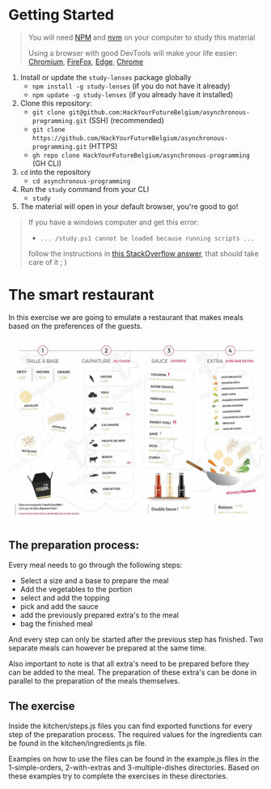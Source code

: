 # Getting Started

> You will need [NPM](https://docs.npmjs.com/downloading-and-installing-node-js-and-npm) and [nvm](https://github.com/nvm-sh/nvm#installing-and-updating) on your computer to study this material
>
> Using a browser with good DevTools will make your life easier: [Chromium](http://www.chromium.org/getting-involved/download-chromium), [FireFox](https://www.mozilla.org/en-US/firefox/new/), [Edge](https://www.microsoft.com/edge), [Chrome](https://www.google.com/chrome/)

1. Install or update the `study-lenses` package globally
   - `npm install -g study-lenses` (if you do not have it already)
   - `npm update -g study-lenses` (if you already have it installed)
2. Clone this repository:
   - `git clone git@github.com:HackYourFutureBelgium/asynchronous-programming.git` (SSH) (recommended)
   - `git clone https://github.com/HackYourFutureBelgium/asynchronous-programming.git` (HTTPS)
   - `gh repo clone HackYourFutureBelgium/asynchronous-programming` (GH CLI)
3. `cd` into the repository
   - `cd asynchronous-programming`
4. Run the `study` command from your CLI 
   - `study`
5. The material will open in your default browser, you're good to go!

> If you have a windows computer and get this error:
>
> - `... /study.ps1 cannot be loaded because running scripts ...`
>
> follow the instructions in [this StackOverflow answer](https://stackoverflow.com/a/63424744), that should take care of it ; )

# The smart restaurant
In this exercise we are going to emulate a restaurant that makes meals based on the preferences of the guests.

![The menu](./menu-french.jpg?raw=true "The menu")

## The preparation process:
Every meal needs to go through the following steps:

- Select a size and a base to prepare the meal
- Add the vegetables to the portion
- select and add the topping
- pick and add the sauce
- add the previously prepared extra's to the meal
- bag the finished meal

And every step can only be started after the previous step has finished.
Two separate meals can however be prepared at the same time.

Also important to note is that all extra's need to be prepared before they can be added to the meal. The preparation of these extra's can be done in parallel to the preparation of the meals themselves. 

## The exercise
Inside the kitchen/steps.js files you can find exported functions for every step of the preparation process. The required values for the ingredients can be found in the kitchen/ingredients.js file.

Examples on how to use the files can be found in the example.js files in the 1-simple-orders, 2-with-extras and 3-multiple-dishes directories. 
Based on these examples try to complete the exercises in these directories.